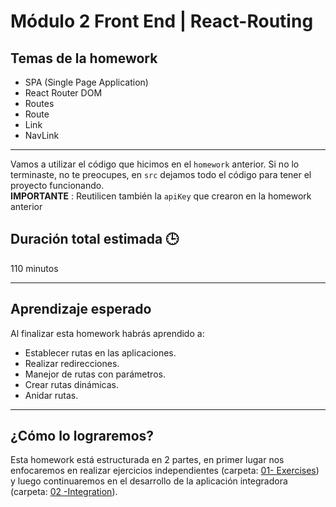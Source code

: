 # Módulo 2 Front End | React-Routing

## Temas de la homework

- SPA (Single Page Application)
- React Router DOM
- Routes
- Route
- Link
- NavLink

---

Vamos a utilizar el código que hicimos en el `homework` anterior. Si no lo terminaste, no te preocupes, en `src` dejamos todo el código para tener el proyecto funcionando.  
**IMPORTANTE** : Reutilicen también la `apiKey` que crearon en la homework anterior

## Duración total estimada 🕒

110 minutos

---

## Aprendizaje esperado

Al finalizar esta homework habrás aprendido a:

- Establecer rutas en las aplicaciones.
- Realizar redirecciones.
- Manejor de rutas con parámetros.
- Crear rutas dinámicas.
- Anidar rutas.

---

## ¿Cómo lo lograremos?

Esta homework está estructurada en 2 partes, en primer lugar nos enfocaremos en realizar ejercicios independientes (carpeta: [01- Exercises](./01%20-%20Exercises/README.md)) y luego continuaremos en el desarrollo de la aplicación integradora (carpeta: [02 -Integration](./02%20-%20Integration/README.md)).
